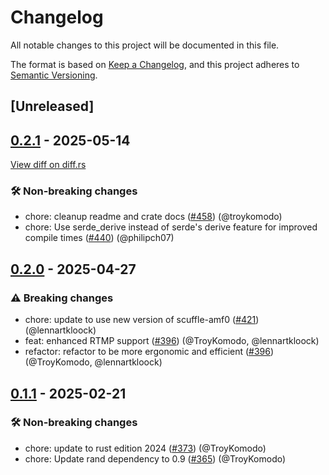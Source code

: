 # Changelog

<!--
This file is automatically generated by our release process.
DO NOT edit it directly.
If you want to add a change log entry for this package,
please create a new file in /changes.d/<pr-number>.toml
Refer to the [README.md](/changes.d/README.md) for more information.
-->

All notable changes to this project will be documented in this file.

The format is based on [Keep a Changelog](https://keepachangelog.com/en/1.0.0/),
and this project adheres to [Semantic Versioning](https://semver.org/spec/v2.0.0.html).

## [Unreleased]

## [0.2.1](https://github.com/ScuffleCloud/scuffle/compare/scuffle-rtmp-v0.2.0...scuffle-rtmp-v0.2.1) - 2025-05-14

[View diff on diff.rs](https://diff.rs/scuffle-rtmp/0.2.0/scuffle-rtmp/0.2.1/Cargo.toml)

### 🛠️ Non-breaking changes

- chore: cleanup readme and crate docs ([#458](https://github.com/scufflecloud/scuffle/pull/458)) (@troykomodo)
- chore: Use serde_derive instead of serde's derive feature for improved compile times ([#440](https://github.com/scufflecloud/scuffle/pull/440)) (@philipch07)

## [0.2.0](https://github.com/ScuffleCloud/scuffle/compare/scuffle-rtmp-v0.1.1...scuffle-rtmp-v0.2.0) - 2025-04-27

### ⚠️ Breaking changes

- chore: update to use new version of scuffle-amf0 ([#421](https://github.com/scufflecloud/scuffle/pull/421)) (@lennartkloock)
- feat: enhanced RTMP support ([#396](https://github.com/scufflecloud/scuffle/pull/396)) (@TroyKomodo, @lennartkloock)
- refactor: refactor to be more ergonomic and efficient ([#396](https://github.com/scufflecloud/scuffle/pull/396)) (@TroyKomodo, @lennartkloock)

## [0.1.1](https://github.com/ScuffleCloud/scuffle/compare/scuffle-rtmp-v0.1.0...scuffle-rtmp-v0.1.1) - 2025-02-21

### 🛠️ Non-breaking changes

- chore: update to rust edition 2024 ([#373](https://github.com/scufflecloud/scuffle/pull/373)) (@TroyKomodo)
- chore: Update rand dependency to 0.9 ([#365](https://github.com/scufflecloud/scuffle/pull/365)) (@TroyKomodo)

